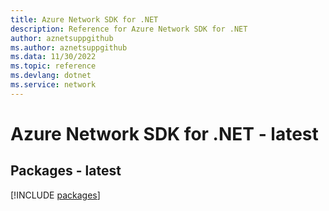 ```yaml
---
title: Azure Network SDK for .NET
description: Reference for Azure Network SDK for .NET
author: aznetsuppgithub
ms.author: aznetsuppgithub
ms.data: 11/30/2022
ms.topic: reference
ms.devlang: dotnet
ms.service: network
---
```

# Azure Network SDK for .NET - latest
## Packages - latest
[!INCLUDE [packages](network-index.md)]
